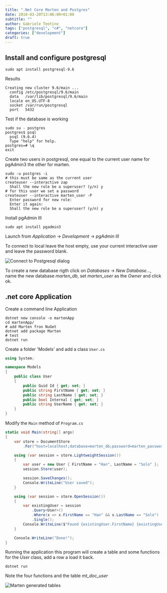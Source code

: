 ```yaml
---
title: ".Net Core Marten and Postgres"
date: 2018-03-20T13:06:00+01:00
subtitle: ""
author: Gabriele Teotino
tags: ["postgresql", "c#", "netcore"]
categories: ["development"]
draft: true
---
```



## Install and configure postgresql

```shell
sudo apt install postgresql-9.6
```

Results

```
Creating new cluster 9.6/main ...
  config /etc/postgresql/9.6/main
  data   /var/lib/postgresql/9.6/main
  locale en_US.UTF-8
  socket /var/run/postgresql
  port   5432
```

Test if the database is working

```shell
sudo su - postgres
postgres$ psql
  psql (9.6.4)
  Type "help" for help.
postgres=# \q
exit
```

Create two users in postgresql, one equal to the current user name for pgAdmin3 the other for marten.

```shell
sudo -u postgres -i
# this must be same as the current user
createuser --interactive zap
  Shall the new role be a superuser? (y/n) y
# for this user we set a password
createuser --interactive marten_user -P
  Enter password for new role:
  Enter it again:
  Shall the new role be a superuser? (y/n) y
```

Install pgAdmin III
```shell
sudo apt install pgadmin3
```

Launch from *Application* -> *Development* -> *pgAdmin III*

To connect to local leave the host empty, use your current interactive user and leave the password blank.

![Connect to Postgresql dialog](screenshot_connect_pgadmin3.png)

To create a new database rigth click on *Databases* -> *New Database...*, name the new database *marten_db*, set *marten_user* as the *Owner* and click ok.

## .net core Application
Create a command line Application
```shell
dotnet new console -o martenApp
cd martenApp/
# add Marten fron NuGet
dotnet add package Marten
# test
dotnet run
```

Create a folder 'Models' and add a class `User.cs`
```c#
using System;

namespace Models
{
    public class User
    {
        public Guid Id { get; set; }
        public string FirstName { get; set; }
        public string LastName { get; set; }
        public bool Internal { get; set; }
        public string UserName { get; set; }
    }
}
```

Modify the `Main` method of `Program.cs`

```c#
static void Main(string[] args)
{
    var store = DocumentStore
        .For("host=localhost;database=marten_db;password=marten_password;username=marten_user");

    using (var session = store.LightweightSession())
    {
        var user = new User { FirstName = "Han", LastName = "Solo" };
        session.Store(user);

        session.SaveChanges();
        Console.WriteLine("User saved");
    }

    using (var session = store.OpenSession())
    {
        var existingUser = session
            .Query<User>()
            .Where(x => x.FirstName == "Han" && x.LastName == "Solo")
            .Single();
        Console.WriteLine($"Found {existingUser.FirstName} {existingUser.LastName}");
    }

    Console.WriteLine("Done!");
}
```

Running the application this program will create a table and some functions for the *User* class, add a row a load it back.
```shell
dotnet run
```

Note the four functions and the table *mt_doc_user*

![Marten generated tables](screenshot-marten-tables-pgadmin3.png)
